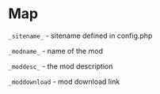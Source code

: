 # Map
``_sitename_`` - sitename defined in config.php

``_modname_`` - name of the mod

``_moddesc_`` - the mod description

``_moddownload`` - mod download link